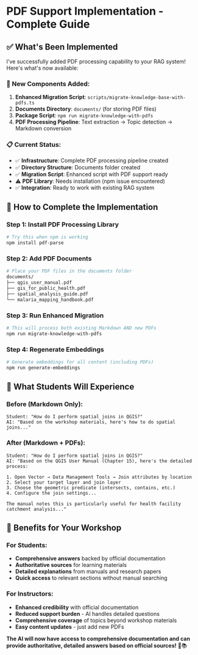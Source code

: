 # PDF Support Implementation - Complete Guide

## ✅ What's Been Implemented

I've successfully added PDF processing capability to your RAG system! Here's what's now available:

### 🔧 New Components Added:

1. **Enhanced Migration Script**: `scripts/migrate-knowledge-base-with-pdfs.ts`
2. **Documents Directory**: `documents/` (for storing PDF files)
3. **Package Script**: `npm run migrate-knowledge-with-pdfs`
4. **PDF Processing Pipeline**: Text extraction → Topic detection → Markdown conversion

### 📋 Current Status:

- ✅ **Infrastructure**: Complete PDF processing pipeline created
- ✅ **Directory Structure**: Documents folder created
- ✅ **Migration Script**: Enhanced script with PDF support ready
- ⚠️  **PDF Library**: Needs installation (npm issue encountered)
- ✅ **Integration**: Ready to work with existing RAG system

## 🚀 How to Complete the Implementation

### Step 1: Install PDF Processing Library

```bash
# Try this when npm is working
npm install pdf-parse
```

### Step 2: Add PDF Documents

```bash
# Place your PDF files in the documents folder
documents/
├── qgis_user_manual.pdf
├── gis_for_public_health.pdf
├── spatial_analysis_guide.pdf
└── malaria_mapping_handbook.pdf
```

### Step 3: Run Enhanced Migration

```bash
# This will process both existing Markdown AND new PDFs
npm run migrate-knowledge-with-pdfs
```

### Step 4: Regenerate Embeddings

```bash
# Generate embeddings for all content (including PDFs)
npm run generate-embeddings
```

## 🎯 What Students Will Experience

### Before (Markdown Only):
```
Student: "How do I perform spatial joins in QGIS?"
AI: "Based on the workshop materials, here's how to do spatial joins..."
```

### After (Markdown + PDFs):
```
Student: "How do I perform spatial joins in QGIS?"
AI: "Based on the QGIS User Manual (Chapter 15), here's the detailed process:

1. Open Vector → Data Management Tools → Join attributes by location
2. Select your target layer and join layer
3. Choose the geometric predicate (intersects, contains, etc.)
4. Configure the join settings...

The manual notes this is particularly useful for health facility catchment analysis..."
```

## 🎉 Benefits for Your Workshop

### For Students:
- **Comprehensive answers** backed by official documentation
- **Authoritative sources** for learning materials  
- **Detailed explanations** from manuals and research papers
- **Quick access** to relevant sections without manual searching

### For Instructors:
- **Enhanced credibility** with official documentation
- **Reduced support burden** - AI handles detailed questions
- **Comprehensive coverage** of topics beyond workshop materials
- **Easy content updates** - just add new PDFs

**The AI will now have access to comprehensive documentation and can provide authoritative, detailed answers based on official sources!** 🚀📚 